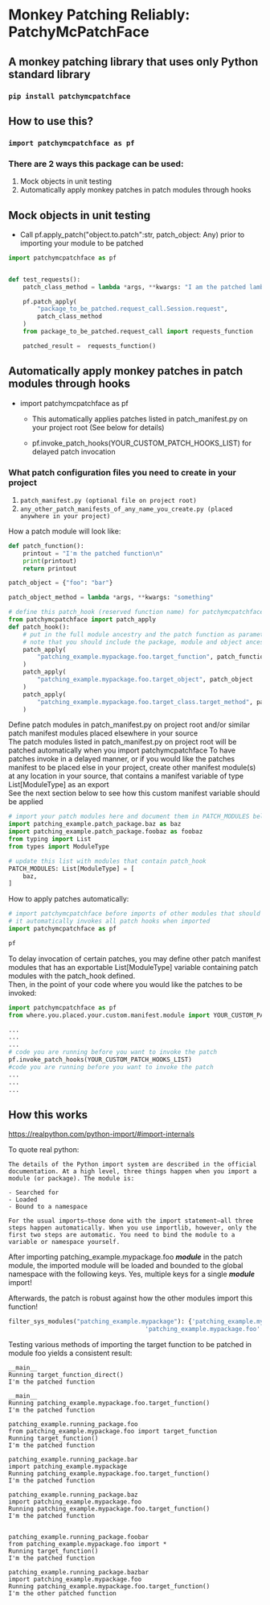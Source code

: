 # Monkey Patching Reliably: PatchyMcPatchFace

## A monkey patching library that uses only Python standard library

### `pip install patchymcpatchface`

## How to use this?

### `import patchymcpatchface as pf`

### There are 2 ways this package can be used:

1. Mock objects in unit testing
2. Automatically apply monkey patches in patch modules through hooks

## Mock objects in unit testing

- Call pf.apply_patch("object.to.patch":str, patch_object: Any) prior to importing your module to be patched

```python
import patchymcpatchface as pf


def test_requests():
    patch_class_method = lambda *args, **kwargs: "I am the patched lambda"

    pf.patch_apply(
        "package_to_be_patched.request_call.Session.request",
        patch_class_method
    )
    from package_to_be_patched.request_call import requests_function

    patched_result =  requests_function()
```

## Automatically apply monkey patches in patch modules through hooks

- import patchymcpatchface as pf
  - This automatically applies patches listed in patch_manifest.py on your project root (See below for details)

  - pf.invoke_patch_hooks(YOUR_CUSTOM_PATCH_HOOKS_LIST) for delayed patch invocation

### What patch configuration files you need to create in your project

1. `patch_manifest.py (optional file on project root)`
2. `any_other_patch_manifests_of_any_name_you_create.py (placed anywhere in your project)`

How a patch module will look like:

```python
def patch_function():
    printout = "I'm the patched function\n"
    print(printout)
    return printout

patch_object = {"foo": "bar"}

patch_object_method = lambda *args, **kwargs: "something"

# define this patch_hook (reserved function name) for patchymcpatchface to pick up
from patchymcpatchface import patch_apply
def patch_hook():  
    # put in the full module ancestry and the patch function as parameters
    # note that you should include the package, module and object ancestry as a string
    patch_apply(
        "patching_example.mypackage.foo.target_function", patch_function 
    )  
    patch_apply(
        "patching_example.mypackage.foo.target_object", patch_object
    )  
    patch_apply(
        "patching_example.mypackage.foo.target_class.target_method", patch_object_method
    )  
```

Define patch modules in patch_manifest.py on project root and/or similar patch manifest modules placed elsewhere in your source  
The patch modules listed in patch_manifest.py on project root will be patched automatically when you import patchymcpatchface
To have patches invoke in a delayed manner, or if you would like the patches manifest to be placed else in your project, create other manifest module(s) at any location in your source, that contains a manifest variable of type List[ModuleType] as an export  
See the next section below to see how this custom manifest variable should be applied  

```python
# import your patch modules here and document them in PATCH_MODULES below
import patching_example.patch_package.baz as baz
import patching_example.patch_package.foobaz as foobaz
from typing import List
from types import ModuleType

# update this list with modules that contain patch_hook
PATCH_MODULES: List[ModuleType] = [
    baz,
]
```

How to apply patches automatically:

```python
# import patchymcpatchface before imports of other modules that should be patched 
# it automatically invokes all patch hooks when imported
import patchymcpatchface as pf

pf
```

To delay invocation of certain patches, you may define other patch manifest modules that has an exportable List[ModuleType] variable containing patch modules with the patch_hook defined.  
Then, in the point of your code where you would like the patches to be invoked:

```python
import patchymcpatchface as pf 
from where.you.placed.your.custom.manifest.module import YOUR_CUSTOM_PATCH_HOOKS_LIST

...
...
...
# code you are running before you want to invoke the patch
pf.invoke_patch_hooks(YOUR_CUSTOM_PATCH_HOOKS_LIST)
#code you are running before you want to invoke the patch
...
...
...
```

## How this works

<https://realpython.com/python-import/#import-internals>

To quote real python:

```text
The details of the Python import system are described in the official documentation. At a high level, three things happen when you import a module (or package). The module is:  

- Searched for
- Loaded
- Bound to a namespace

For the usual imports—those done with the import statement—all three steps happen automatically. When you use importlib, however, only the first two steps are automatic. You need to bind the module to a variable or namespace yourself.  
```

After importing patching_example.mypackage.foo ___module___ in the patch module, the imported module will be loaded and bounded to the global namespace with the following keys. Yes, multiple keys for a single ___module___ import!

Afterwards, the patch is robust against how the other modules import this function!

```python
filter_sys_modules("patching_example.mypackage"): {'patching_example.mypackage': <module 'patching_example.mypackage' (namespace)>,
                                      'patching_example.mypackage.foo': <module 'patching_example.mypackage.foo' from '/Users/foorx/Developer/python_patching_experiment/patching_example.mypackage/foo.py'>}
```

Testing various methods of importing the target function to be patched in module foo yields a consistent result:

```text
__main__
Running target_function_direct()
I'm the patched function

__main__
Running patching_example.mypackage.foo.target_function()
I'm the patched function

patching_example.running_package.foo
from patching_example.mypackage.foo import target_function
Running target_function()
I'm the patched function

patching_example.running_package.bar
import patching_example.mypackage
Running patching_example.mypackage.foo.target_function()
I'm the patched function

patching_example.running_package.baz
import patching_example.mypackage.foo
Running patching_example.mypackage.foo.target_function()
I'm the patched function


patching_example.running_package.foobar
from patching_example.mypackage.foo import *
Running target_function()
I'm the patched function

patching_example.running_package.bazbar
import patching_example.mypackage.foo
Running patching_example.mypackage.foo.target_function()
I'm the other patched function
```
